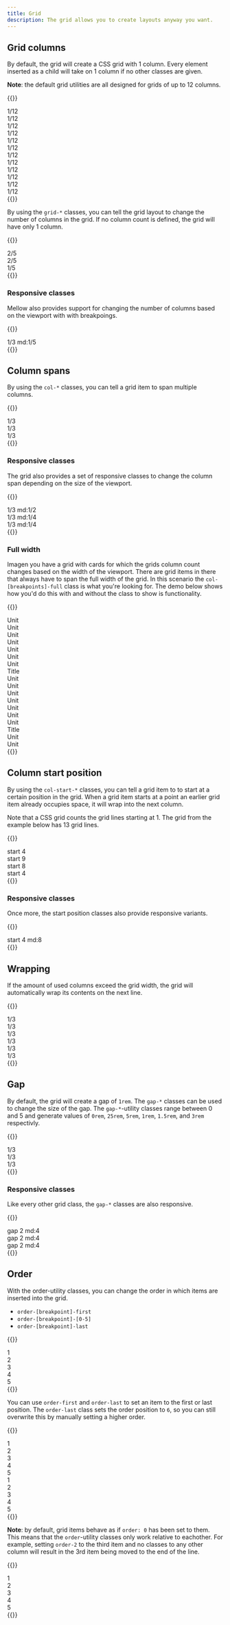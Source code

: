 ```yaml
---
title: Grid
description: The grid allows you to create layouts anyway you want.
---
```


## Grid columns
By default, the grid will create a CSS grid with 1 column. Every element inserted as a child will take on 1 column if no other classes are given.

**Note**: the default grid utilities are all designed for grids of up to 12 columns.

{{<example class="docs-preview-grid">}}
<div class="grid grid-12">
  <div>1/12</div>
  <div>1/12</div>
  <div>1/12</div>
  <div>1/12</div>
  <div>1/12</div>
  <div>1/12</div>
  <div>1/12</div>
  <div>1/12</div>
  <div>1/12</div>
  <div>1/12</div>
  <div>1/12</div>
  <div>1/12</div>
</div>
{{</example>}}

By using the `grid-*` classes, you can tell the grid layout to change the number of columns in the grid. If no column count is defined, the grid will have only 1 column.

{{<example class="docs-preview-grid">}}
<div class="grid grid-5">
  <div class="col-2">2/5</div>
  <div class="col-2">2/5</div>
  <div class="col-1">1/5</div>
</div>
{{</example>}}

### Responsive classes
Mellow also provides support for changing the number of columns based on the viewport with with breakpoings.

{{<example class="docs-preview-grid">}}
<div class="grid grid-3 grid-md-5">
  <div class="col-1">1/3 md:1/5</div>
</div>
{{</example>}}

## Column spans
By using the `col-*` classes, you can tell a grid item to span multiple columns.

{{<example class="docs-preview-grid">}}
<div class="grid grid-12">
  <div class="col-4">1/3</div>
  <div class="col-4">1/3</div>
  <div class="col-4">1/3</div>
</div>
{{</example>}}

### Responsive classes
The grid also provides a set of responsive classes to change the column span depending on the size of the viewport.

{{<example class="docs-preview-grid">}}
<div class="grid grid-12">
  <div class="col-4 col-md-6">1/3 md:1/2</div>
  <div class="col-4 col-md-3">1/3 md:1/4</div>
  <div class="col-4 col-md-3">1/3 md:1/4</div>
</div>
{{</example>}}

### Full width
Imagen you have a grid with cards for which the grids column count changes based on the width of the viewport. There are grid items in there that always have to span the full width of the grid. In this scenario the `col-[breakpoints]-full` class is what you're looking for. The demo below shows how you'd do this with and without the class to show is functionality.

{{<example class="docs-preview-grid">}}
<div class="grid grid-1 grid-sm-2 grid-md-3 grid-lg-4 grid-xl-5 grid-xxl-6">
  <div>Unit</div>
  <div>Unit</div>
  <div>Unit</div>
  <div>Unit</div>
  <div>Unit</div>
  <div>Unit</div>
  <div>Unit</div>
  <div class="col-full">Title</div>
  <div>Unit</div>
  <div>Unit</div>
  <div>Unit</div>
  <div>Unit</div>
  <div>Unit</div>
  <div>Unit</div>
  <div>Unit</div>
  <div class="col-sm-2 col-md-3 col-lg-4 col-xl-5 col-xxl-6">Title</div>
  <div>Unit</div>
  <div>Unit</div>
</div>
{{</example>}}

## Column start position
By using the `col-start-*` classes, you can tell a grid item to to start at a certain position in the grid. When a grid item starts at a point an earlier grid item already occupies space, it will wrap into the next column.

Note that a CSS grid counts the grid lines starting at 1. The grid from the example below has 13 grid lines.

{{<example class="docs-preview-grid">}}
<div class="grid grid-12">
  <div class="col-3 col-start-4">start 4</div>
  <div class="col-2 col-start-9">start 9</div>
  <div class="col-2 col-start-8">start 8</div>
  <div class="col-1 col-start-12">start 4</div>
</div>
{{</example>}}

### Responsive classes
Once more, the start position classes also provide responsive variants.

{{<example class="docs-preview-grid">}}
<div class="grid grid-12">
  <div class="col-3 col-start-4 col-start-md-8">start 4 md:8</div>
</div>
{{</example>}}

## Wrapping
If the amount of used columns exceed the grid width, the grid will automatically wrap its contents on the next line.

{{<example class="docs-preview-grid">}}
<div class="grid grid-12">
  <div class="col-4">1/3</div>
  <div class="col-4">1/3</div>
  <div class="col-4">1/3</div>
  <div class="col-4">1/3</div>
  <div class="col-4">1/3</div>
  <div class="col-4">1/3</div>
</div>
{{</example>}}

## Gap
By default, the grid will create a gap of `1rem`. The `gap-*` classes can be used to change the size of the gap. The `gap-*`-utility classes range between 0 and 5 and generate values of `0rem`, `25rem`, `5rem`, `1rem`, `1.5rem`, and `3rem` respectivly.

{{<example class="docs-preview-grid">}}
<div class="grid grid-12 gap-0">
  <div class="col-4">1/3</div>
  <div class="col-4">1/3</div>
  <div class="col-4">1/3</div>
</div>
{{</example>}}

### Responsive classes
Like every other grid class, the `gap-*` classes are also responsive.

{{<example class="docs-preview-grid">}}
<div class="grid grid-12 gap-2 gap-md-4">
  <div class="col-4">gap 2 md:4</div>
  <div class="col-4">gap 2 md:4</div>
  <div class="col-4">gap 2 md:4</div>
</div>
{{</example>}}

## Order
With the order-utility classes, you can change the order in which items are inserted into the grid.

* `order-[breakpoint]-first`
* `order-[breakpoint]-[0-5]`
* `order-[breakpoint]-last`

{{<example class="docs-preview-grid">}}
<div class="grid grid-5">
  <div class="order-0">1</div>
  <div class="order-1">2</div>
  <div class="order-3">3</div>
  <div class="order-2">4</div>
  <div class="order-4">5</div>
</div>
{{</example>}}

You can use `order-first` and `order-last` to set an item to the first or last position. The `order-last` class sets the order position to `6`, so you can still overwrite this by manually setting a higher order.

{{<example class="docs-preview-grid">}}
<div class="grid grid-5 mb-3">
  <div class="order-0">1</div>
  <div class="order-1">2</div>
  <div class="order-first">3</div>
  <div class="order-2">4</div>
  <div class="order-4">5</div>
</div>
<div class="grid grid-5">
  <div class="order-0">1</div>
  <div class="order-1">2</div>
  <div class="order-last">3</div>
  <div class="order-2">4</div>
  <div class="order-4">5</div>
</div>
{{</example>}}

**Note**: by default, grid items behave as if `order: 0` has been set to them. This means that the `order`-utility classes only work relative to eachother. For example, setting `order-2` to the third item and no classes to any other column will result in the 3rd item being moved to the end of the line.

{{<example class="docs-preview-grid">}}
<div class="grid grid-5">
  <div>1</div>
  <div>2</div>
  <div class="order-2">3</div>
  <div>4</div>
  <div>5</div>
</div>
{{</example>}}
